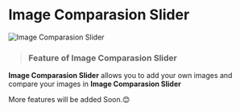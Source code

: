 # Image Comparasion Slider

![Image Comparasion Slider]()

> ### Feature of Image Comparasion Slider

**Image Comparasion Slider** allows you to add your own images and compare your images in **Image Comparasion Slider**

More features will be added Soon.😊
